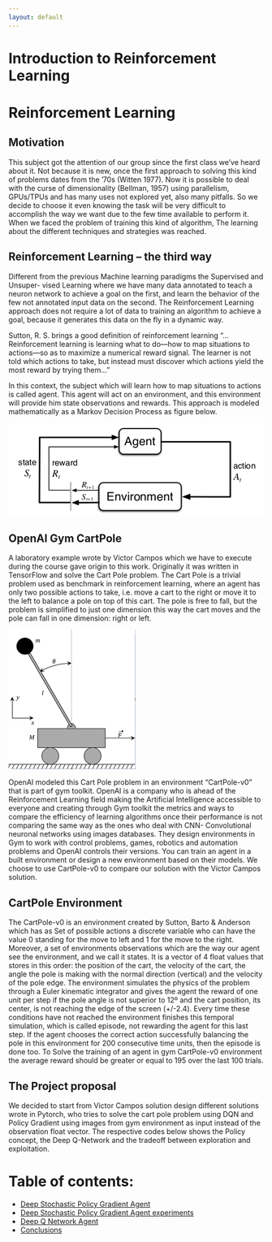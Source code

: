 ```yaml
---
layout: default
---
```



# Introduction to Reinforcement Learning

# Reinforcement Learning

## Motivation

This subject got the attention of our group since the first class we’ve heard about
it. Not because it is new, once the first approach to solving this kind of problems
dates from the ’70s (Witten 1977). Now it is possible to deal with the curse of 
dimensionality (Bellman, 1957) using parallelism, GPUs/TPUs and has many uses not 
explored yet, also many pitfalls. So we decide to choose it even knowing the task 
will be very difficult to accomplish the way we want due to the few time available
to perform it. When we faced the problem of training this kind of algorithm, The 
learning about the different techniques and strategies was reached.

## Reinforcement Learning – the third way

Different from the previous Machine learning paradigms the Supervised and Unsuper-
vised Learning where we have many data annotated to teach a neuron network to 
achieve a goal on the first, and learn the behavior of the few not annotated input 
data on the second. The Reinforcement Learning approach does not require a lot of 
data to training an algorithm to achieve a goal, because it generates this data 
on the fly in a dynamic way.

Sutton, R. S. brings a good definition of reinforcement learning “… Reinforcement 
learning is learning what to do—how to map situations to actions—so as to maximize
a numerical reward signal. The learner is not told which actions to take, but 
instead must discover which actions yield the most reward by trying them...”

In this context, the subject which will learn how to map situations to actions is 
called agent. This agent will act on an environment, and this environment will 
provide him state observations and rewards. This approach is modeled mathematically
as a Markov Decision Process as figure below.

![Octocat](assets/images/intromdp.png)

##  OpenAI Gym CartPole

A laboratory example wrote by Victor Campos which we have to execute during the 
course gave origin to this work. Originally it was written in TensorFlow and solve
the Cart Pole problem. The Cart Pole is a trivial problem used as benchmark in 
reinforcement learning, where an agent has only two possible actions to take, i.e. 
move a cart to the right or move it to the left to balance a pole on top of 
this cart. The pole is free to fall, but the problem is simplified to just one 
dimension this way the cart moves and the pole can fall in one dimension: right 
or left.

![Octocat](assets/images/cartpole.png)
    
OpenAI modeled this Cart Pole problem in an environment “CartPole-v0” that is part
of gym toolkit. OpenAI is a company who is ahead of the Reinforcement Learning 
field making the Artificial Intelligence accessible to everyone and creating 
through Gym toolkit the metrics and ways to compare the efficiency of learning 
algorithms once their performance is not comparing the same way as the ones who 
deal with CNN- Convolutional neuronal networks using images databases. 
They design environments in Gym to work with control problems, games, 
robotics and automation problems and OpenAI controls their versions. You can train
an agent in a built environment or design a new environment based on their models. 
We choose to use CartPole-v0 to compare our solution with the Victor Campos solution.

## CartPole Environment

The CartPole-v0 is an environment created by Sutton, Barto & Anderson which has as
Set of possible actions a discrete variable who can have the value 0 standing for 
the move to left and 1 for the move to the right. 
Moreover, a set of environments observations which are the way our agent see the 
environment, and we call it states. It is a vector of 4 float values that stores 
in this order: the position of the cart, the velocity of the cart, the angle 
the pole is making with the normal direction (vertical) and the velocity of the
pole edge. The environment simulates the physics of the problem through a Euler 
kinematic integrator and gives the agent the reward of one unit per step if the 
pole angle is not superior to 12º and the cart position, its center, is not reaching
the edge of the screen (+/-2.4). Every time these conditions have not reached 
the environment finishes this temporal simulation, which is called episode, not 
rewarding the agent for this last step. If the agent chooses the correct action 
successfully balancing the pole in this environment for 200 consecutive time 
units, then the episode is done too. To  Solve the training of an agent in 
gym CartPole-v0 environment the average reward should be greater or equal 
to 195 over the last 100 trials.

## The Project proposal

We decided to start from Victor Campos solution design different solutions 
wrote in Pytorch, who tries to solve the cart pole problem using DQN and 
Policy Gradient using images from gym environment as input instead of the 
observation float vector.
The respective codes below shows the Policy concept, the Deep Q-Network and 
the tradeoff between exploration and exploitation.


# Table of contents:
* [Deep Stochastic Policy Gradient Agent](polgrad.html)
* [Deep Stochastic Policy Gradient Agent experiments](polgrad_exp.html)
* [Deep Q Network Agent](dqn.html)
* [Conclusions](conclusions.html)
